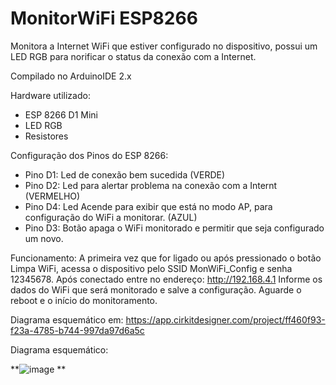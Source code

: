 # MonitorWiFi ESP8266
Monitora a Internet WiFi que estiver configurado no dispositivo, possui um LED RGB para norificar o status da conexão com a Internet.

Compilado no ArduinoIDE 2.x

Hardware utilizado:
- ESP 8266 D1 Mini
- LED RGB
- Resistores

Configuração dos Pinos do ESP 8266:
- Pino D1: Led de conexão bem sucedida (VERDE)
- Pino D2: Led para alertar problema na conexão com a Internt (VERMELHO)
- Pino D4: Led Acende para exibir que está no modo AP, para configuração do WiFi a monitorar. (AZUL)
- Pino D3: Botão apaga o WiFi monitorado e permitir que seja configurado um novo. 

Funcionamento:
A primeira vez que for ligado ou após pressionado o botão Limpa WiFi, acessa o dispositivo pelo SSID MonWiFi_Config e senha 12345678.
Após conectado entre no endereço: http://192.168.4.1
Informe os dados do WiFi que será monitorado e salve a configuração.
Aguarde o reboot e o início do monitoramento.

Diagrama esquemático em: https://app.cirkitdesigner.com/project/ff460f93-f23a-4785-b744-997da97d6a5c

Diagrama esquemático:


**![image](https://github.com/user-attachments/assets/b5a0b02e-8980-4c0c-8fa3-6fdbd0ad8efe)
**
